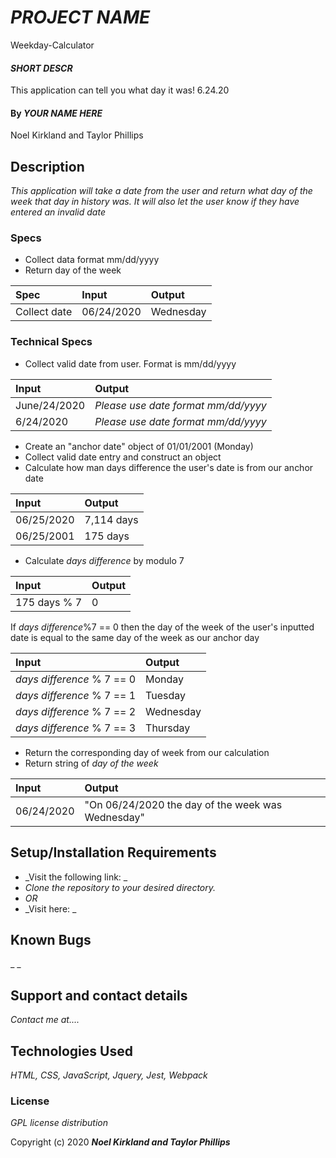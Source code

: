 # _PROJECT NAME_

Weekday-Calculator

#### _SHORT DESCR_

This application can tell you what day it was! 6.24.20

#### By _**YOUR NAME HERE**_

Noel Kirkland and Taylor Phillips

## Description

_This application will take a date from the user and return what day of the week that day in history was.  It will also let the user know if they have entered an invalid date_

### Specs

* Collect data format mm/dd/yyyy
* Return day of the week

| Spec | Input | Output |
| :------------- |:------------- | :------------- |
|Collect date| 06/24/2020|Wednesday|


### Technical Specs

* Collect valid date from user. Format is mm/dd/yyyy

| Input | Output |
| :------------- |:------------- | 
| June/24/2020 | _Please use date format mm/dd/yyyy_ |
| 6/24/2020 | _Please use date format mm/dd/yyyy_ |

* Create an "anchor date" object of 01/01/2001 (Monday)
* Collect valid date entry and construct an object
* Calculate how man days difference the user's date is from our anchor date

| Input | Output |
| :------------- |:------------- | 
| 06/25/2020 | 7,114 days |
| 06/25/2001 | 175 days |

* Calculate _days difference_ by modulo 7

| Input | Output |
| :------------- |:------------- | 
| 175 days % 7  | 0 |

If _days difference_%7 == 0 then the day of the week of the user's inputted date is equal to the same day of the week as our anchor day

| Input | Output |
| :------------- |:------------- | 
| _days difference_ % 7 == 0  | Monday |
| _days difference_ % 7 == 1  | Tuesday |
| _days difference_ % 7 == 2  | Wednesday |
| _days difference_ % 7 == 3  | Thursday |

* Return the corresponding day of week from our calculation
* Return string of _day of the week_

| Input | Output |
| :------------- |:------------- | 
| 06/24/2020 | "On 06/24/2020 the day of the week was Wednesday" |

## Setup/Installation Requirements

* _Visit the following link: _
* _Clone the repository to your desired directory._
* _OR_
* _Visit here: _


## Known Bugs

_ _
## Support and contact details

_Contact me at...._

## Technologies Used

_HTML, CSS, JavaScript, Jquery, Jest, Webpack_

### License

*GPL license distribution*

Copyright (c) 2020 **_Noel Kirkland and Taylor Phillips_**
